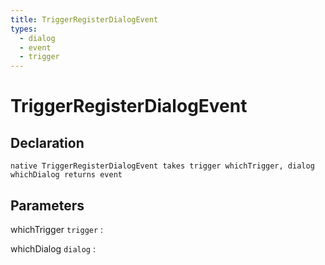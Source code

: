 ```yaml
---
title: TriggerRegisterDialogEvent
types:
  - dialog
  - event
  - trigger
---
```


# TriggerRegisterDialogEvent

## Declaration

```jass
native TriggerRegisterDialogEvent takes trigger whichTrigger, dialog whichDialog returns event
```

## Parameters
whichTrigger `trigger`
: 

whichDialog `dialog`
: 
